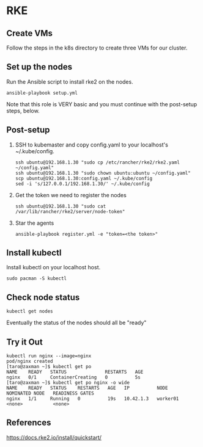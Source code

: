 # RKE

## Create VMs

Follow the steps in the k8s directory to create three VMs for our cluster.

## Set up the nodes

Run the Ansible script to install rke2 on the nodes.

```
ansible-playbook setup.yml
```

Note that this role is VERY basic and you must continue with the post-setup steps, below.

## Post-setup 

1. SSH to kubemaster and copy config.yaml  to your localhost's ~/.kube/config.

    ```
    ssh ubuntu@192.168.1.30 "sudo cp /etc/rancher/rke2/rke2.yaml ~/config.yaml"
    ssh ubuntu@192.168.1.30 "sudo chown ubuntu:ubuntu ~/config.yaml"
    scp ubuntu@192.168.1.30:config.yaml ~/.kube/config
    sed -i 's/127.0.0.1/192.168.1.30/' ~/.kube/config
    ```

2. Get the token we need to register the nodes

    ```
    ssh ubuntu@192.168.1.30 "sudo cat /var/lib/rancher/rke2/server/node-token"
    ```


3. Star the agents

    ```
    ansible-playbook register.yml -e "token=<the token>"
    ```

## Install kubectl

Install kubectl on your localhost host.

```
sudo pacman -S kubectl
```

## Check node status

```
kubectl get nodes
```

Eventually the status of the nodes should all be "ready"

## Try it Out

```
kubectl run nginx --image=nginx
pod/nginx created
[taro@zaxman ~]$ kubectl get po
NAME    READY   STATUS              RESTARTS   AGE
nginx   0/1     ContainerCreating   0          5s
[taro@zaxman ~]$ kubectl get po nginx -o wide
NAME    READY   STATUS    RESTARTS   AGE   IP          NODE       NOMINATED NODE   READINESS GATES
nginx   1/1     Running   0          19s   10.42.1.3   worker01   <none>           <none>

```

## References

https://docs.rke2.io/install/quickstart/